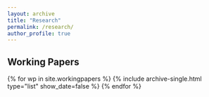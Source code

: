 ```yaml
---
layout: archive
title: "Research"
permalink: /research/
author_profile: true
---
```


## Working Papers
{% for wp in site.workingpapers %}
  {% include archive-single.html type="list" show_date=false %}
{% endfor %}
